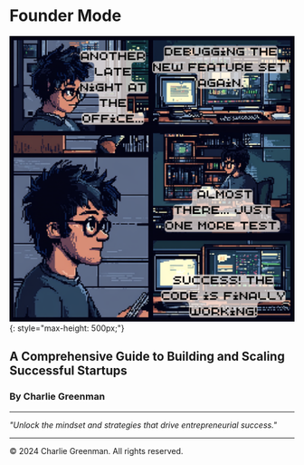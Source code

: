 # Founder Mode

![Founder Mode Cover Image](founder-mode.png){: style="max-height: 500px;"}

## A Comprehensive Guide to Building and Scaling Successful Startups

### By Charlie Greenman

---

*"Unlock the mindset and strategies that drive entrepreneurial success."*

---

© 2024 Charlie Greenman. All rights reserved.
